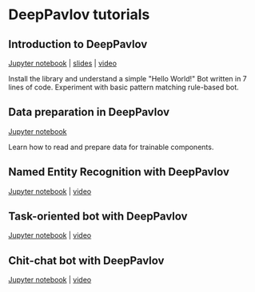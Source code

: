 # DeepPavlov tutorials

## Introduction to DeepPavlov

[Jupyter notebook](00_deeppavlov_intro.ipynb) | [slides](00_deeppavlov_intro.pdf) | [video](https://youtu.be/ElO7_wbtO6g)

Install the library and understand a simple "Hello World!" Bot written in 7 lines of code. Experiment with basic pattern matching rule-based bot.

## Data preparation in DeepPavlov

[Jupyter notebook](01_deeppavlov_data.ipynb)

Learn how to read and prepare data for trainable components.

## Named Entity Recognition with DeepPavlov

[Jupyter notebook](02_deeppavlov_ner.ipynb) | [video](https://youtu.be/6HlL87PWxXU)

## Task-oriented bot with DeepPavlov

[Jupyter notebook](03_deeppavlov_to_bot.ipynb) | [video](https://youtu.be/uvH1zB7qahI)

## Chit-chat bot with DeepPavlov

[Jupyter notebook](04_deeppavlov_chitchat.ipynb) | [video](https://youtu.be/G1TkCkoghC8)
